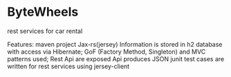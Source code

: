 # ByteWheels
rest services for car rental 

Features:
maven project
Jax-rs(jersey)
Information is stored in h2 database with access via Hibernate;
GoF (Factory Method, Singleton) and MVC patterns used;
Rest Api are exposed 
Api produces JSON
junit test cases are written for rest services using jersey-client


